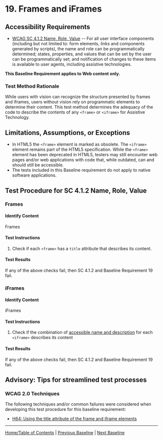 # 19. Frames and iFrames

## Accessibility Requirements
* [WCAG SC 4.1.2 Name, Role, Value](http://www.w3.org/TR/UNDERSTANDING-WCAG20/ensure-compat-rsv.html) -- For all user interface components (including but not limited to: form elements, links and components generated by scripts), the name and role can be programmatically determined; states, properties, and values that can be set by the user can be programmatically set; and notification of changes to these items is available to user agents, including assistive technologies.

**This Baseline Requirement applies to Web content only.**

### Test Method Rationale
While users with vision can recognize the structure presented by frames and iframes, users without vision rely on programmatic elements to determine their content. This test method determines the adequacy of the code to describe the contents of any `<frame>` or `<iframe>` for Assistive Technology.

## Limitations, Assumptions, or Exceptions
* In HTML5 the `<frame>` element is marked as obsolete. The `<iframe>` element remains part of the HTML5 specification. While the `<frame>` element has been deprecated in HTML5, testers may still encounter web pages and/or web applications with code that, while outdated, can and should still be accessible.
* The tests included in this Baseline requirement do not apply to native software applications.

## Test Procedure for SC 4.1.2 Name, Role, Value
### Frames
#### Identify Content
Frames

#### Test Instructions
1. Check if each `<frame>` has a `title` attribute that describes its content.

#### Test Results
If any of the above checks fail, then SC 4.1.2 and Baseline Requirement 19 fail.

### iFrames
#### Identify Content
iFrames

#### Test Instructions
1. Check if the combination of [accessible name and description](https://www.w3.org/TR/html-aam-1.0/#iframe-element) for each `<iframe>` describes its content

#### Test Results
If any of the above checks fail, then SC 4.1.2 and Baseline Requirement 19 fail.

## Advisory: Tips for streamlined test processes
### WCAG 2.0 Techniques
The following techniques and/or common failures were considered when developing this test procedure for this baseline requirement:
* [H64: Using the title attribute of the frame and iframe elements](http://www.w3.org/TR/WCAG20-TECHS/H64.html)
    
----------------------------------------
[Home/Table of Contents](index.md) | [Previous Baseline](18Stylesheet.md) | [Next Baseline](20AlternateVersions.md)
